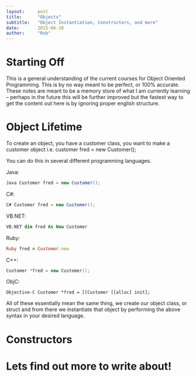 ```yaml
---
layout:     post
title:      "Objects"
subtitle:   "Object Instantiation, Constructors, and more"
date:       2015-06-10
author:     "Rob"
---
```



# Starting Off

This is a general understanding of the current courses for Object Oriented Programming. This is by no way meant to be perfect, or 100% accurate. These notes are meant to be a memory store of what I am currently learning – perhaps in the future this will be further improved but the fastest way to get the content out here is by ignoring proper english structure. 

# Object Lifetime

To create an object, you have a customer class, you want to make a customer object i.e. customer fred = new Customer();

You can do this in several different programming languages.

Java: 
``` java
Java Customer fred = new Customer();
```
C#:
``` csharp
C# Customer fred = new Customer();
```
VB.NET:
``` vb
VB.NET dim fred As New Customer
```
Ruby:
``` ruby
Ruby fred = Customer.new
```
C++:
``` c++
Customer *fred = new Customer();
```
ObjC:
``` objc
Objective-C Customer *fred = [[Customer [[alloc] init];
```

All of these essentially mean the same thing, we create our object class, or struct and from there we instantiate that object by performing the above syntax in your desired language. 

# Constructors

<p>
    
</p>


# Lets find out more to write about!
